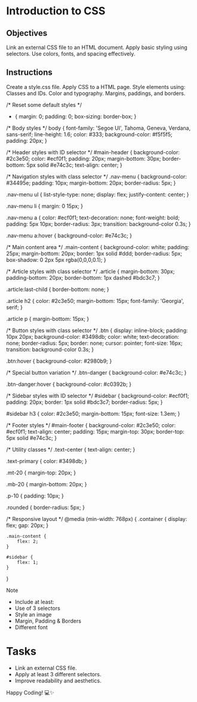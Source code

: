 # Introduction to CSS

## Objectives
Link an external CSS file to an HTML document.
Apply basic styling using selectors.
Use colors, fonts, and spacing effectively.

## Instructions

Create a style.css file.
Apply CSS to a HTML page.
Style elements using:
Classes and IDs.
Color and typography.
Margins, paddings, and borders.


/* Reset some default styles */
* {
    margin: 0;
    padding: 0;
    box-sizing: border-box;
}

/* Body styles */
body {
    font-family: 'Segoe UI', Tahoma, Geneva, Verdana, sans-serif;
    line-height: 1.6;
    color: #333;
    background-color: #f5f5f5;
    padding: 20px;
}

/* Header styles with ID selector */
#main-header {
    background-color: #2c3e50;
    color: #ecf0f1;
    padding: 20px;
    margin-bottom: 30px;
    border-bottom: 5px solid #e74c3c;
    text-align: center;
}

/* Navigation styles with class selector */
.nav-menu {
    background-color: #34495e;
    padding: 10px;
    margin-bottom: 20px;
    border-radius: 5px;
}

.nav-menu ul {
    list-style-type: none;
    display: flex;
    justify-content: center;
}

.nav-menu li {
    margin: 0 15px;
}

.nav-menu a {
    color: #ecf0f1;
    text-decoration: none;
    font-weight: bold;
    padding: 5px 10px;
    border-radius: 3px;
    transition: background-color 0.3s;
}

.nav-menu a:hover {
    background-color: #e74c3c;
}

/* Main content area */
.main-content {
    background-color: white;
    padding: 25px;
    margin-bottom: 20px;
    border: 1px solid #ddd;
    border-radius: 5px;
    box-shadow: 0 2px 5px rgba(0,0,0,0.1);
}

/* Article styles with class selector */
.article {
    margin-bottom: 30px;
    padding-bottom: 20px;
    border-bottom: 1px dashed #bdc3c7;
}

.article:last-child {
    border-bottom: none;
}

.article h2 {
    color: #2c3e50;
    margin-bottom: 15px;
    font-family: 'Georgia', serif;
}

.article p {
    margin-bottom: 15px;
}

/* Button styles with class selector */
.btn {
    display: inline-block;
    padding: 10px 20px;
    background-color: #3498db;
    color: white;
    text-decoration: none;
    border-radius: 5px;
    border: none;
    cursor: pointer;
    font-size: 16px;
    transition: background-color 0.3s;
}

.btn:hover {
    background-color: #2980b9;
}

/* Special button variation */
.btn-danger {
    background-color: #e74c3c;
}

.btn-danger:hover {
    background-color: #c0392b;
}

/* Sidebar styles with ID selector */
#sidebar {
    background-color: #ecf0f1;
    padding: 20px;
    border: 1px solid #bdc3c7;
    border-radius: 5px;
}

#sidebar h3 {
    color: #2c3e50;
    margin-bottom: 15px;
    font-size: 1.3em;
}

/* Footer styles */
#main-footer {
    background-color: #2c3e50;
    color: #ecf0f1;
    text-align: center;
    padding: 15px;
    margin-top: 30px;
    border-top: 5px solid #e74c3c;
}

/* Utility classes */
.text-center {
    text-align: center;
}

.text-primary {
    color: #3498db;
}

.mt-20 {
    margin-top: 20px;
}

.mb-20 {
    margin-bottom: 20px;
}

.p-10 {
    padding: 10px;
}

.rounded {
    border-radius: 5px;
}

/* Responsive layout */
@media (min-width: 768px) {
    .container {
        display: flex;
        gap: 20px;
    }
    
    .main-content {
        flex: 2;
    }
    
    #sidebar {
        flex: 1;
    }
}

>[!NOTE]
>  - Include at least:
>  - Use of 3 selectors
>  - Style an image
>  - Margin, Padding & Borders
>  - Different font

# Tasks
 - Link an external CSS file.
 - Apply at least 3 different selectors.
 - Improve readability and aesthetics.

Happy Coding! 💻✨
